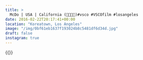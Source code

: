 ```yaml
---
title: >
  McDo | USA | California (🍔🇺🇸🐻)#vsco #VSCOfilm #losangeles
date: 2016-02-22T20:17:41+00:00
location: "Koreatown, Los Angeles"
image: "/img/0bf61eb1637f193024b8c5481df6d34d.jpg"
draft: false
instagram: true
---
```


{{<photo src="/img/0bf61eb1637f193024b8c5481df6d34d.jpg">}}
